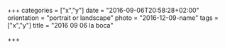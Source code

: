 +++
categories = ["x","y"]
date = "2016-09-06T20:58:28+02:00"
orientation = "portrait or landscape"
photo = "2016-12-09-name"
tags = ["x","y"]
title = "2016 09 06 la boca"

+++
